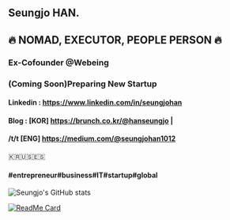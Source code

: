 ## Seungjo HAN.
## 🔥 NOMAD, EXECUTOR, PEOPLE PERSON 🔥

### Ex-Cofounder @Webeing
### (Coming Soon)Preparing New Startup

#### Linkedin : https://www.linkedin.com/in/seungjohan
#### Blog : [KOR] https://brunch.co.kr/@hanseungjo | 
#### /t/t       [ENG] https://medium.com/@seungjohan1012

🇰🇷🇺🇸🇪🇸


#### #entrepreneur#business#IT#startup#global

<!--
**seungjohan/seungjohan** is a ✨ _special_ ✨ repository because its `README.md` (this file) appears on your GitHub profile.

Here are some ideas to get you started:

- 🔭 I’m currently working on ...
- 🌱 I’m currently learning ...
- 👯 I’m looking to collaborate on ...
- 🤔 I’m looking for help with ...
- 💬 Ask me about ...
- 📫 How to reach me: ...
- 😄 Pronouns: ...
- ⚡ Fun fact: ...
-->

![Seungjo's GitHub stats](https://github-readme-stats.vercel.app/api?username=seungjohan&show_icons=true&theme=vue-dark)

[![ReadMe Card](https://github-readme-stats.vercel.app/api/pin/?username=seungjohan&repo=webeingfruits&theme=dracula)](https://github.com/seungjohan/webeingfruits)


